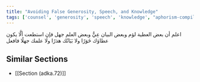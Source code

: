 ```yaml
---
title: "Avoiding False Generosity, Speech, and Knowledge"
tags: ['counsel', 'generosity', 'speech', 'knowledge', "aphorism-compilation"]
---
```


 اعلم أن بعض العطية لؤم وبعض البيان عِيٌّ وبعض العلم جهل فإنِ استطعت ألَّا يكون عطاؤك خَوَرًا ولا بَيَانُك هذرًا ولا علمك جهلًا فافعل

## Similar Sections
- [[Section (adka.72)]]
